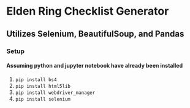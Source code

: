 # Elden Ring Checklist Generator

## Utilizes Selenium, BeautifulSoup, and Pandas

### Setup
#### Assuming python and jupyter notebook have already been installed
1. `pip install bs4`
2. `pip install html5lib`
3. `pip install webdriver_manager`
4. `pip install selenium`
